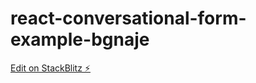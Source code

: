 # react-conversational-form-example-bgnaje

[Edit on StackBlitz ⚡️](https://stackblitz.com/edit/react-conversational-form-example-bgnaje)